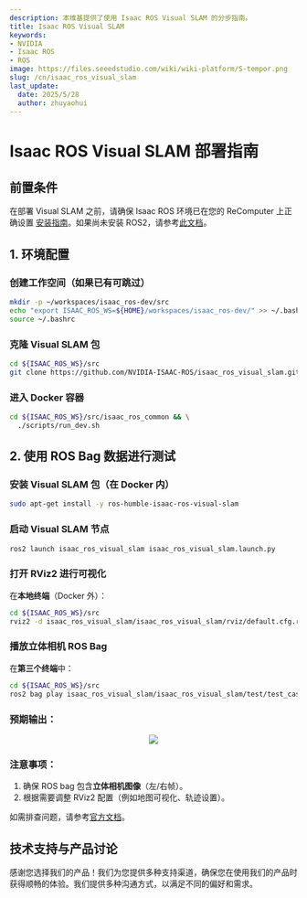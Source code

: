```yaml
---
description: 本维基提供了使用 Isaac ROS Visual SLAM 的分步指南。
title: Isaac ROS Visual SLAM
keywords:
- NVIDIA
- Isaac ROS
- ROS
image: https://files.seeedstudio.com/wiki/wiki-platform/S-tempor.png
slug: /cn/isaac_ros_visual_slam
last_update:
  date: 2025/5/28
  author: zhuyaohui
---
```



# Isaac ROS Visual SLAM 部署指南  

## 前置条件  
在部署 Visual SLAM 之前，请确保 Isaac ROS 环境已在您的 ReComputer 上正确设置 [安装指南](/cn/docs/Robotics/Robot_Software/ROS/Install_IsaacROS.md)。如果尚未安装 ROS2，请参考[此文档](/cn/docs/Robotics/Robot_Software/ROS/Install_ROS2_Humble.md)。  


## 1. 环境配置  

### 创建工作空间（如果已有可跳过）  
```bash
mkdir -p ~/workspaces/isaac_ros-dev/src
echo "export ISAAC_ROS_WS=${HOME}/workspaces/isaac_ros-dev/" >> ~/.bashrc
source ~/.bashrc
```

### 克隆 Visual SLAM 包  
```bash
cd ${ISAAC_ROS_WS}/src
git clone https://github.com/NVIDIA-ISAAC-ROS/isaac_ros_visual_slam.git
```

### 进入 Docker 容器  
```bash
cd ${ISAAC_ROS_WS}/src/isaac_ros_common && \
  ./scripts/run_dev.sh
```

## 2. 使用 ROS Bag 数据进行测试  

### 安装 Visual SLAM 包（在 Docker 内）  
```bash
sudo apt-get install -y ros-humble-isaac-ros-visual-slam
```

### 启动 Visual SLAM 节点  
```bash
ros2 launch isaac_ros_visual_slam isaac_ros_visual_slam.launch.py
```

### 打开 RViz2 进行可视化  
在**本地终端**（Docker 外）：  
```bash
cd ${ISAAC_ROS_WS}/src
rviz2 -d isaac_ros_visual_slam/isaac_ros_visual_slam/rviz/default.cfg.rviz
```

### 播放立体相机 ROS Bag  
在**第三个终端**中：  
```bash
cd ${ISAAC_ROS_WS}/src
ros2 bag play isaac_ros_visual_slam/isaac_ros_visual_slam/test/test_cases/rosbags/small_pol_test/
```

### 预期输出：  

<div align="center">
    <img width={800} 
    src="https://files.seeedstudio.com/wiki/robotics/software/apriltag/6.png" />
</div>


### 注意事项：  
1. 确保 ROS bag 包含**立体相机图像**（左/右帧）。  
2. 根据需要调整 RViz2 配置（例如地图可视化、轨迹设置）。  

如需排查问题，请参考[官方文档](https://github.com/NVIDIA-ISAAC-ROS/isaac_ros_visual_slam)。  

## 技术支持与产品讨论

感谢您选择我们的产品！我们为您提供多种支持渠道，确保您在使用我们的产品时获得顺畅的体验。我们提供多种沟通方式，以满足不同的偏好和需求。

<div class="button_tech_support_container">
<a href="https://forum.seeedstudio.com/" class="button_forum"></a> 
<a href="https://www.seeedstudio.com/contacts" class="button_email"></a>
</div>

<div class="button_tech_support_container">
<a href="https://discord.gg/eWkprNDMU7" class="button_discord"></a> 
<a href="https://github.com/Seeed-Studio/wiki-documents/discussions/69" class="button_discussion"></a>
</div>